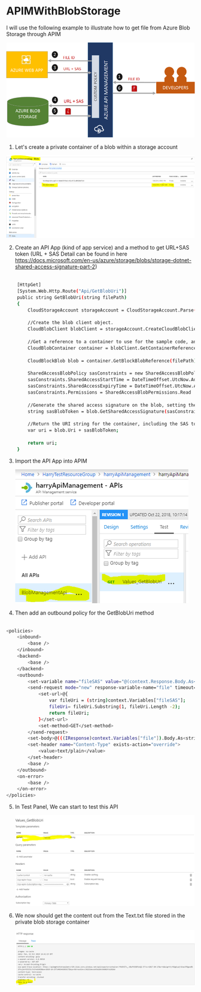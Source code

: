 # APIMWithBlobStorage


I will use the following example to illustrate how to get file from Azure Blob Storage through APIM


![alt text](/Images/api-management-download-a-file.png)

1. Let's create a private container of a blob within a storage account

![alt text](/Images/privateBlobContainer.png)


2. Create an API App (kind of app service) and a method to get URL+SAS token (URL + SAS Detail can be found in here https://docs.microsoft.com/en-us/azure/storage/blobs/storage-dotnet-shared-access-signature-part-2)

```sh

    [HttpGet]
    [System.Web.Http.Route("Api/GetBlobUri")]
    public string GetBlobUri(string filePath)
    {
        CloudStorageAccount storageAccount = CloudStorageAccount.Parse("StorageAccountConnectionString");

        //Create the blob client object.
        CloudBlobClient blobClient = storageAccount.CreateCloudBlobClient();

        //Get a reference to a container to use for the sample code, and create it if it does not exist.
        CloudBlobContainer container = blobClient.GetContainerReference("harrytestcontainer");

        CloudBlockBlob blob = container.GetBlockBlobReference(filePath);

        SharedAccessBlobPolicy sasConstraints = new SharedAccessBlobPolicy();
        sasConstraints.SharedAccessStartTime = DateTimeOffset.UtcNow.AddMinutes(-5);
        sasConstraints.SharedAccessExpiryTime = DateTimeOffset.UtcNow.AddHours(24);
        sasConstraints.Permissions = SharedAccessBlobPermissions.Read | SharedAccessBlobPermissions.Write;

        //Generate the shared access signature on the blob, setting the constraints directly on the signature.
        string sasBlobToken = blob.GetSharedAccessSignature(sasConstraints);

        //Return the URI string for the container, including the SAS token.
        var uri = blob.Uri + sasBlobToken;

        return uri;
    }
```

3. Import the API App into APIM

    ![](images\apim.png?raw=true)

4. Then add an outbound policy for the GetBlobUri method
```sh
    
<policies>
    <inbound>
        <base />
    </inbound>
    <backend>
        <base />
    </backend>
    <outbound>
        <set-variable name="fileSAS" value="@(context.Response.Body.As<string>())" />
        <send-request mode="new" response-variable-name="file" timeout="60" ignore-error="false">
            <set-url>@{
                var fileUri = (string)context.Variables["fileSAS"];
                fileUri= fileUri.Substring(1, fileUri.Length -2);
                return fileUri;
            }</set-url>
            <set-method>GET</set-method>
        </send-request>
        <set-body>@(((IResponse)context.Variables["file"]).Body.As<string>())</set-body>
        <set-header name="Content-Type" exists-action="override">
            <value>text/plain</value>
        </set-header>
        <base />
    </outbound>
    <on-error>
        <base />
    </on-error>
</policies>

```

5. In Test Panel, We can start to test this API

   ![alt text](/Images/apim_parameters.png)


6. We now should get the content out from the Text.txt file stored in the private blob storage container

   ![alt text](/Images/APIMResult.png)

